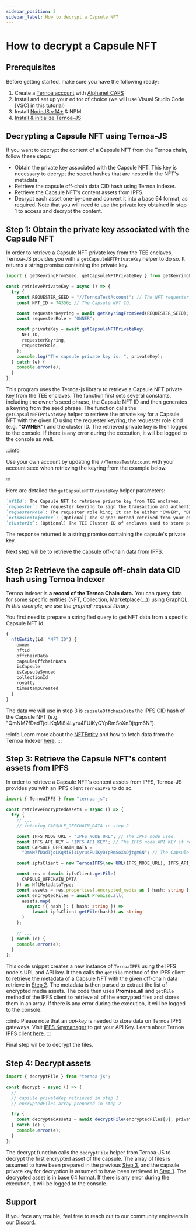 ```yaml
---
sidebar_position: 3
sidebar_label: How to decrypt a Capsule NFT
---
```


# How to decrypt a Capsule NFT

## Prerequisites

Before getting started, make sure you have the following ready:

1. Create a [Ternoa account](/for-developers/get-started/create-account) with [Alphanet CAPS](/for-developers/get-started/create-account#step-2-get-some-free-test-caps-tokens)
2. Install and set up your editor of choice (we will use Visual Studio Code [VSC] in this tutorial)
3. Install [NodeJS v.14+](https://nodejs.org/en/download/) & NPM
4. [Install & initialize Ternoa-JS](/for-developers/get-started/install-ternoa-js)

## Decrypting a Capsule NFT using Ternoa-JS

If you want to decrypt the content of a Capsule NFT from the Ternoa chain, follow these steps:

- Obtain the private key associated with the Capsule NFT. This key is necessary to decrypt the secret hashes that are nested in the NFT's metadata.
- Retrieve the capsule off-chain data CID hash using Ternoa Indexer.
- Retrieve the Capsule NFT's content assets from IPFS.
- Decrypt each asset one-by-one and convert it into a base 64 format, as required. Note that you will need to use the private key obtained in step 1 to access and decrypt the content.

## Step 1: Obtain the private key associated with the Capsule NFT

In order to retrieve a Capsule NFT private key from the TEE enclaves, Ternoa-JS provides you with a `getCapsuleNFTPrivateKey` helper to do so. It returns a string promise containing the private key.

```typescript showLineNumbers
import { getKeyringFromSeed, getCapsuleNFTPrivateKey } from getKeyringFromSeed;

const retrievePrivateKey = async () => {
  try {
    const REQUESTER_SEED = "//TernoaTestAccount"; // The NFT requester seed phrase.
    const NFT_ID = 74356; // The Capsule NFT ID.

    const requesterKeyring = await getKeyringFromSeed(REQUESTER_SEED);
    const requesterRole = "OWNER";

    const privateKey = await getCapsuleNFTPrivateKey(
      NFT_ID,
      requesterKeyring,
      requesterRole,
    );
    console.log("The capsule private key is: ", privateKey);
  } catch (e) {
    console.error(e);
  }
};
```

This program uses the Ternoa-js library to retrieve a Capsule NFT private key from the TEE enclaves. The function first sets several constants, including the owner's seed phrase, the Capsule NFT ID and then generates a keyring from the seed phrase. The function calls the `getCapsuleNFTPrivateKey` helper to retrieve the private key for a Capsule NFT with the given ID using the requester keyring, the requester role kind (e.g. **"OWNER"**) and the cluster ID. The retrieved private key is then logged to the console. If there is any error during the execution, it will be logged to the console as well.

:::info

Use your own account by updating the `//TernoaTestAccount` with your account seed when retrieving the keyring from the example below.

:::

Here are detailed the `getCapsuleNFTPrivateKey` helper parameters:

```markdown
`nftId`: The Capsule NFT to retrieve private key from TEE enclaves.
`requester`: The requester keyring to sign the transaction and authenticate. Only the requester address can be use if a signer method is provided as parameter.
`requesterRole`: The requester role kind; it can be either "OWNER", "DELEGATEE" or "RENTEE".
`extensionInjector`: (Optional) The signer method retrived from your extension: object must have a signer key.
`clusterId`: (Optional) The TEE Cluster ID of enclaves used to store private key shares. Default is 0.
```

The response returned is a string promise containing the capsule's private key.

Next step will be to retrieve the capsule off-chain data from IPFS.

## Step 2: Retrieve the capsule off-chain data CID hash using Ternoa Indexer

Ternoa indexer is **a record of the Ternoa Chain data.**
You can query data for some specific entities (NFT, Collection, Marketplace(...)) using GraphQL.
_In this exemple, we use the graphql-request library._

You first need to prepare a stringified query to get NFT data from a specific Capsule NFT id.

```typescript
{
  nftEntity(id: "NFT_ID") {
    owner
    nftId
    offchainData
    capsuleOffchainData
    isCapsule
    isCapsuleSynced
    collectionId
    royalty
    timestampCreated
  }
}
```

The data we will use in step 3 is `capsuleOffchainData` the IPFS CID hash of the Capsule NFT (e.g. "QmNM7fDadTjoLKqMi8i4Lyru4FUiKyQYpRmSoXnDjtgm6N").

:::info
Learn more about the [NFTEntity](/for-developers/guides/NFT/basic-NFT/get-NFT#step-1-nftentity-query-preparation) and how to fetch data from the Ternoa Indexer [here](/for-developers/guides/NFT/basic-NFT/get-NFT).
:::

## Step 3: Retrieve the Capsule NFT's content assets from IPFS

In order to retrieve a Capsule NFT's content assets from IPFS, Ternoa-JS provides you with an IPFS client `TernoaIPFS` to do so.

```typescript showLineNumbers
import { TernoaIPFS } from "ternoa-js";

const retrieveEncryptedAssets = async () => {
  try {
    // ...
    // fetching CAPSULE_OFFCHAIN_DATA in step 2

    const IPFS_NODE_URL = "IPFS_NODE_URL"; // The IPFS node used.
    const IPFS_API_KEY = "IPFS_API_KEY"; // The IPFS node API KEY if required.
    const CAPSULE_OFFCHAIN_DATA =
      "QmNM7fDadTjoLKqMi8i4Lyru4FUiKyQYpRmSoXnDjtgm6N"; // The Capsule NFT off-chain data.

    const ipfsClient = new TernoaIPFS(new URL(IPFS_NODE_URL), IPFS_API_KEY);

    const res = (await ipfsClient.getFile(
      CAPSULE_OFFCHAIN_DATA
    )) as NftMetadataType;
    const assets = res.properties?.encrypted_media as { hash: string }[];
    const encryptedFiles = await Promise.all(
      assets.map(
        async ({ hash }: { hash: string }) =>
          (await ipfsClient.getFile(hash)) as string
      )
    );

    // ...
  } catch (e) {
    console.error(e);
  }
};
```

This code snippet creates a new instance of `TernoaIPFS` using the IPFS node's URL and API key. It then calls the `getFile` method of the IPFS client to retrieve the metadata of a Capsule NFT with the given off-chain data retrieve in [Step 2](/for-developers/guides/NFT/capsule-NFT/view-capsule-NFT#step-2-retrieve-the-capsule-off-chain-data-cid-hash-using-ternoa-indexer). The metadata is then parsed to extract the list of encrypted media assets. The code then uses **Promise.all** and `getFile` method of the IPFS client to retrieve all of the encrypted files and stores them in an array. If there is any error during the execution, it will be logged to the console.

:::info
Please note that an _api-key_ is needed to store data on Ternoa IPFS gateways. Visit [IPFS Keymanager](https://ipfs-key-manager-git-dev-ternoa.vercel.app/) to get your API Key. Learn about Ternoa IPFS client [here](/for-developers/advanced-guides/ipfs).
:::

Final step wil be to decrypt the files.

## Step 4: Decrypt assets

```typescript showLineNumbers
import { decryptFile } from "ternoa-js";

const decrypt = async () => {
  // ...
  // capsule privateKey retrieved in step 1
  // encryptedFiles array prepared in step 2

  try {
    const decryptedAsset1 = await decryptFile(encryptedFiles[0], privateKey);
  } catch (e) {
    console.error(e);
  }
};
```

The decrypt function calls the `decryptFile` helper from Ternoa-JS to decrypt the first encrypted asset of the capsule. The array of files is assumed to have been prepared in the previous [Step 3](/for-developers/guides/NFT/capsule-NFT/view-capsule-NFT#step-3-retrieve-the-capsule-nfts-content-assets-from-ipfs), and the capsule private key for decryption is assumed to have been retrieved in [Step 1](/for-developers/guides/NFT/capsule-NFT/view-capsule-NFT#step-1-obtain-the-private-key-associated-with-the-capsule-nft). The decrypted asset is in base 64 format. If there is any error during the execution, it will be logged to the console.

## Support

If you face any trouble, feel free to reach out to our community engineers in our [Discord](https://discord.gg/fUmBkPpnRu).
